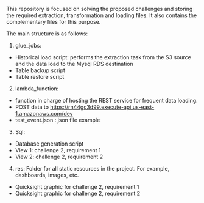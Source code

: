 This repository is focused on solving the proposed challenges and storing the required extraction, transformation and loading files. It also contains the complementary files for this purpose.

The main structure is as follows:
1. glue_jobs:
  - Historical load script: performs the extraction task from the S3 source and the data load to the Mysql RDS destination
  - Table backup script
  - Table restore script

2. lambda_function:
  - function in charge of hosting the REST service for frequent data loading.
  - POST data to https://rn44gc3d99.execute-api.us-east-1.amazonaws.com/dev
  - test_event.json : json file example

3. Sql:
  - Database generation script
  - View 1: challenge 2, requirement 1
  - View 2: challenge 2, requirement 2

4. res: Folder for all static resources in the project. For example, dashboards, images, etc.
  - Quicksight graphic for challenge 2, requirement 1
  - Quicksight graphic for challenge 2, requirement 2
